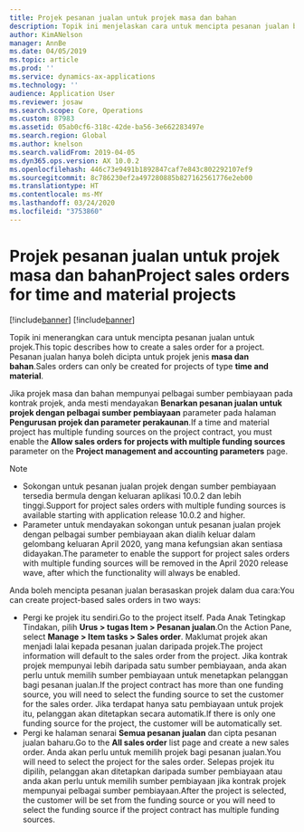 ```yaml
---
title: Projek pesanan jualan untuk projek masa dan bahan
description: Topik ini menjelaskan cara untuk mencipta pesanan jualan berasaskan projek untuk projek masa dan bahan.
author: KimANelson
manager: AnnBe
ms.date: 04/05/2019
ms.topic: article
ms.prod: ''
ms.service: dynamics-ax-applications
ms.technology: ''
audience: Application User
ms.reviewer: josaw
ms.search.scope: Core, Operations
ms.custom: 87983
ms.assetid: 05ab0cf6-318c-42de-ba56-3e662283497e
ms.search.region: Global
ms.author: knelson
ms.search.validFrom: 2019-04-05
ms.dyn365.ops.version: AX 10.0.2
ms.openlocfilehash: 446c73e9491b1892847caf7e843c802292107ef9
ms.sourcegitcommit: 8c786230ef2a497280885b827162561776e2eb00
ms.translationtype: HT
ms.contentlocale: ms-MY
ms.lasthandoff: 03/24/2020
ms.locfileid: "3753860"
---
```

# <a name="project-sales-orders-for-time-and-material-projects"></a><span data-ttu-id="195e1-103">Projek pesanan jualan untuk projek masa dan bahan</span><span class="sxs-lookup"><span data-stu-id="195e1-103">Project sales orders for time and material projects</span></span>

[!include[banner](../includes/banner.md)]
[!include[banner](../includes/preview-banner.md)]

<span data-ttu-id="195e1-104">Topik ini menerangkan cara untuk mencipta pesanan jualan untuk projek.</span><span class="sxs-lookup"><span data-stu-id="195e1-104">This topic describes how to create a sales order for a project.</span></span> <span data-ttu-id="195e1-105">Pesanan jualan hanya boleh dicipta untuk projek jenis **masa dan bahan**.</span><span class="sxs-lookup"><span data-stu-id="195e1-105">Sales orders can only be created for projects of type **time and material**.</span></span>

<span data-ttu-id="195e1-106">Jika projek masa dan bahan mempunyai pelbagai sumber pembiayaan pada kontrak projek, anda mesti mendayakan **Benarkan pesanan jualan untuk projek dengan pelbagai sumber pembiayaan** parameter pada halaman **Pengurusan projek dan parameter perakaunan**.</span><span class="sxs-lookup"><span data-stu-id="195e1-106">If a time and material project has multiple funding sources on the project contract, you must enable the **Allow sales orders for projects with multiple funding sources** parameter on the **Project management and accounting parameters** page.</span></span> 

> [!NOTE]
> - <span data-ttu-id="195e1-107">Sokongan untuk pesanan jualan projek dengan sumber pembiayaan tersedia bermula dengan keluaran aplikasi 10.0.2 dan lebih tinggi.</span><span class="sxs-lookup"><span data-stu-id="195e1-107">Support for project sales orders with multiple funding sources is available starting with application release 10.0.2 and higher.</span></span>
> - <span data-ttu-id="195e1-108">Parameter untuk mendayakan sokongan untuk pesanan jualan projek dengan pelbagai sumber pembiayaan akan dialih keluar dalam gelombang keluaran April 2020, yang mana kefungsian akan sentiasa didayakan.</span><span class="sxs-lookup"><span data-stu-id="195e1-108">The parameter to enable the support for project sales orders with multiple funding sources will be removed in the April 2020 release wave, after which the functionality will always be enabled.</span></span>

<span data-ttu-id="195e1-109">Anda boleh mencipta pesanan jualan berasaskan projek dalam dua cara:</span><span class="sxs-lookup"><span data-stu-id="195e1-109">You can create project-based sales orders in two ways:</span></span>

- <span data-ttu-id="195e1-110">Pergi ke projek itu sendiri.</span><span class="sxs-lookup"><span data-stu-id="195e1-110">Go to the project itself.</span></span> <span data-ttu-id="195e1-111">Pada Anak Tetingkap Tindakan, pilih **Urus > tugas Item > Pesanan jualan**.</span><span class="sxs-lookup"><span data-stu-id="195e1-111">On the Action Pane, select **Manage > Item tasks > Sales order**.</span></span> <span data-ttu-id="195e1-112">Maklumat projek akan menjadi lalai kepada pesanan jualan daripada projek.</span><span class="sxs-lookup"><span data-stu-id="195e1-112">The project information will default to the sales order from the project.</span></span> <span data-ttu-id="195e1-113">Jika kontrak projek mempunyai lebih daripada satu sumber pembiayaan, anda akan perlu untuk memilih sumber pembiayaan untuk menetapkan pelanggan bagi pesanan jualan.</span><span class="sxs-lookup"><span data-stu-id="195e1-113">If the project contract has more than one funding source, you will need to select the funding source to set the customer for the sales order.</span></span> <span data-ttu-id="195e1-114">Jika terdapat hanya satu pembiayaan untuk projek itu, pelanggan akan ditetapkan secara automatik.</span><span class="sxs-lookup"><span data-stu-id="195e1-114">If there is only one funding source for the project, the customer will be automatically set.</span></span>
- <span data-ttu-id="195e1-115">Pergi ke halaman senarai **Semua pesanan jualan** dan cipta pesanan jualan baharu.</span><span class="sxs-lookup"><span data-stu-id="195e1-115">Go to the **All sales order** list page and create a new sales order.</span></span> <span data-ttu-id="195e1-116">Anda akan perlu untuk memilih projek bagi pesanan jualan.</span><span class="sxs-lookup"><span data-stu-id="195e1-116">You will need to select the project for the sales order.</span></span> <span data-ttu-id="195e1-117">Selepas projek itu dipilih, pelanggan akan ditetapkan daripada sumber pembiayaan atau anda akan perlu untuk memilih sumber pembiayaan jika kontrak projek mempunyai pelbagai sumber pembiayaan.</span><span class="sxs-lookup"><span data-stu-id="195e1-117">After the project is selected, the customer will be set from the funding source or you will need to select the funding source if the project contract has multiple funding sources.</span></span>

